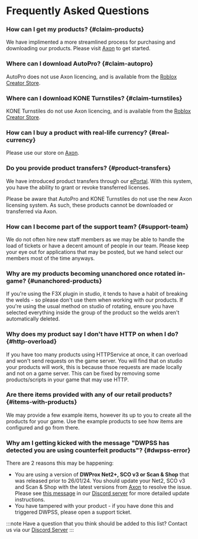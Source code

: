 # Frequently Asked Questions

### How can I get my products? {#claim-products}
We have implimented a more streamlined process for purchasing and downloading our products. Please visit [Axon](https://axon.whitehill.group) to get started.

### Where can I download AutoPro? {#claim-autopro}
AutoPro does not use Axon licencing, and is available from the [Roblox Creator Store](https://www.roblox.com/library/6781975106).

### Where can I download KONE Turnstiles? {#claim-turnstiles}
KONE Turnstiles do not use Axon licencing, and is available from the [Roblox Creator Store](https://www.roblox.com/library/6821432149).

### How can I buy a product with real-life currency? {#real-currency}
Please use our store on [Axon](https://axon.whitehill.group).

### Do you provide product transfers? {#product-transfers}
We have introduced product transfers through our [ePortal](https://www.roblox.com/games/13188104119/Whitehill-ePortal). With this system, you have the ability to grant or revoke transferred licenses.

Please be aware that AutoPro and KONE Turnstiles do not use the new Axon licensing system. As such, these products cannot be downloaded or transferred via Axon.

### How can I become part of the support team? {#support-team}
We do not often hire new staff members as we may be able to handle the load of tickets or have a decent amount of people in our team. Please keep your eye out for applications that may be posted, but we hand select our members most of the time anyways.

### Why are my products becoming unanchored once rotated in-game? {#unanchored-products}
If you're using the F3X plugin in studio, it tends to have a habit of breaking the welds - so please don't use them when working with our products. If you're using the usual method on studio of rotating, ensure you have selected everything inside the group of the product so the welds aren't automatically deleted.

### Why does my product say I don't have HTTP on when I do? {#http-overload}
If you have too many products using HTTPService at once, it can overload and won't send requests on the game server. You will find that on studio your products will work, this is because thsoe requests are made locally and not on a game server. This can be fixed by removing some products/scripts in your game that may use HTTP.

### Are there items provided with any of our retail products? {#items-with-products}
We may provide a few example items, however its up to you to create all the products for your game. Use the example products to see how items are configured and go from there.

### Why am I getting kicked with the message "DWPSS has detected you are using counterfeit products"? {#dwpss-error}
There are 2 reasons this may be happening:
- You are using a version of <b>DWProx Net2+, SCO v3 or Scan & Shop</b> that was released prior to 26/01/24. You should update your Net2, SCO v3 and Scan & Shop with the latest versions from [Axon](https://axon.whitehill.group) to resolve the issue. Please see [this message](https://discord.com/channels/616745092279173151/1169430086500491375/1200237894430892072) in our [Discord server](https://discord.whitehill.group) for more detailed update instructions.
- You have tampered with your product - if you have done this and triggered DWPSS, please open a support ticket.


:::note
Have a question that you think should be added to this list? Contact us via our [Discord Server](https://discord.whitehill.group/)
:::